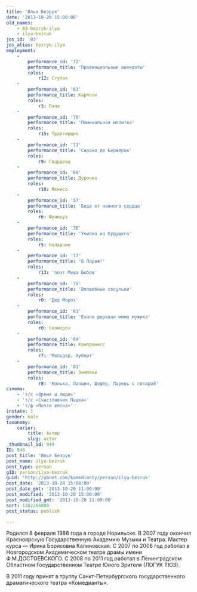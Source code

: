 ```yaml
---
title: 'Илья Безрук'
date: '2013-10-20 15:00:00'
old_names:
    - 83-bezryk-ilya
    - ilya-bezruk
jos_id: '83'
jos_alias: bezryk-ilya
employment:
    -
        performance_id: '72'
        performance_title: 'Провинциальные анекдоты'
        roles:
            r12: Ступак
    -
        performance_id: '63'
        performance_title: Карлсон
        roles:
            r3: Папа
    -
        performance_id: '70'
        performance_title: 'Поминальная молитва'
        roles:
            r15: Трактирщик
    -
        performance_id: '73'
        performance_title: 'Сирано де Бержерак'
        roles:
            r9: Гвардеец
    -
        performance_id: '60'
        performance_title: Дурочка
        roles:
            r10: Фенисо
    -
        performance_id: '57'
        performance_title: 'Беда от нежного сердца'
        roles:
            r6: Француз
    -
        performance_id: '76'
        performance_title: 'Училка из будущего'
        roles:
            r5: Наладчик
    -
        performance_id: '77'
        performance_title: 'В Париж!'
        roles:
            r13: 'поэт Миша Бобов'
    -
        performance_id: '79'
        performance_title: 'Волшебные сосульки'
        roles:
            r0: 'Дед Мороз'
    -
        performance_id: '61'
        performance_title: 'Ехала деревня мимо мужика'
        roles:
            r0: Скоморох
    -
        performance_id: '64'
        performance_title: Компромисс
        roles:
            r7: 'Мельдер, Хуберт'
    -
        performance_id: '81'
        performance_title: Земляки
        roles:
            r8: 'Колька, Лапшин, Шофёр, Парень с гитарой'
cinema:
    - 'т/с «Время и люди»'
    - 'т/с «Счастливчик Пашка»'
    - 'т/ф «Почти весна»'
instate: 1
gender: male
taxonomy:
    carier:
        title: Актер
        slug: actor
_thumbnail_id: 949
ID: 946
post_title: 'Илья Безрук'
post_name: ilya-bezruk
post_type: person
gID: person/ilya-bezruk
guid: 'http://abnmt.com/komedianty/person/ilya-bezruk'
post_date: '2013-10-20 15:00:00'
post_date_gmt: '2013-10-20 11:00:00'
post_modified: '2013-10-20 15:00:00'
post_modified_gmt: '2013-10-20 11:00:00'
sort: 1382266800
post_status: publish

---
```


Родился 8 февраля 1986 года в городе Норильске. В 2007 году окончил Красноярскую Государственную Академию Музыки и Театра. Мастер курса — Ирина Борисовна Калиновская. С 2007 по 2008 год работал в Новгородском Академическом театре драмы имени Ф.М.ДОСТОЕВСКОГО. С 2008 по 2011 год работал в Ленинградском Областном Государственном Театре Юного Зрителя (ЛОГУК ТЮЗ).


В 2011 году принят в труппу Санкт-Петербургского государственного драматического театра «Комедианты».